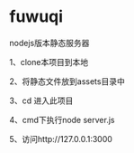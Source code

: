 # fuwuqi
nodejs版本静态服务器

1、clone本项目到本地

2、将静态文件放到assets目录中

3、cd 进入此项目

4、cmd下执行node server.js

5、访问http://127.0.0.1:3000
